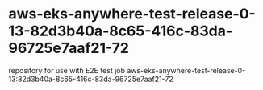 # aws-eks-anywhere-test-release-0-13-82d3b40a-8c65-416c-83da-96725e7aaf21-72
repository for use with E2E test job aws-eks-anywhere-test-release-0-13:82d3b40a-8c65-416c-83da-96725e7aaf21-72
